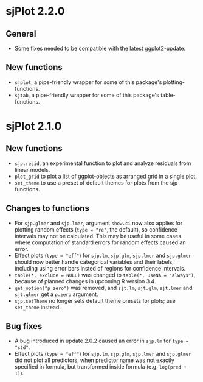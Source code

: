 # sjPlot 2.2.0

## General

* Some fixes needed to be compatible with the latest ggplot2-update.

## New functions

* `sjplot`, a pipe-friendly wrapper for some of this package's plotting-functions.
* `sjtab`, a pipe-friendly wrapper for some of this package's table-functions.


# sjPlot 2.1.0

## New functions

* `sjp.resid`, an experimental function to plot and analyze residuals from linear models.
* `plot_grid` to plot a list of ggplot-objects as arranged grid in a single plot.
* `set_theme` to use a preset of default themes for plots from the sjp-functions.

## Changes to functions

* For `sjp.glmer` and `sjp.lmer`, argument `show.ci` now also applies for plotting random effects (`type = "re"`, the default), so confidence intervals may not be calculated. This may be useful in some cases where computation of standard errors for random effects caused an error.
* Effect plots (`type = "eff"`) for `sjp.lm`, `sjp.glm`, `sjp.lmer` and `sjp.glmer` should now better handle categorical variables and their labels, including using error bars insted of regions for confidence intervals.
* `table(*, exclude = NULL)` was changed to `table(*, useNA = "always")`, because of planned changes in upcoming R version 3.4.
* `get_option("p_zero")` was removed, and `sjt.lm`, `sjt.glm`, `sjt.lmer` and `sjt.glmer` get a `p.zero` argument.
* `sjp.setTheme` no longer sets default theme presets for plots; use `set_theme` instead.

## Bug fixes

* A bug introduced in update 2.0.2 caused an error in `sjp.lm` for `type = "std"`.
* Effect plots (`type = "eff"`) for `sjp.lm`, `sjp.glm`, `sjp.lmer` and `sjp.glmer` did not plot all predictors, when predictor name was not exactly specified in formula, but transformed inside formula (e.g. `log(pred + 1)`).
